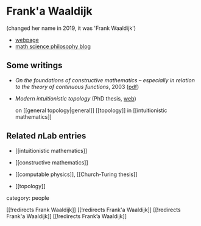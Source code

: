 
# Frank\'a Waaldijk
(changed her name in 2019, it was 'Frank Waaldijk')

* [webpage](https://www.fwaaldijk.nl/mathematics.html)
* [math science philosophy blog](https://fwaaldijk.wordpress.com)


## Some writings

* _On the foundations of constructive mathematics &#8211; especially in relation to the theory of continuous functions_, 2003 ([pdf](https://www.fwaaldijk.nl/foundations%20of%20constructive%20mathematics.pdf))

* _Modern intuitionistic topology_  (PhD thesis, [web](https://www.fwaaldijk.nl/mathematics.html#modernintuitionistic))

  on [[general topology|general]] [[topology]] in [[intuitionistic mathematics]]


## Related $n$Lab entries

* [[intuitionistic mathematics]]

* [[constructive mathematics]]

* [[computable physics]], [[Church-Turing thesis]]

* [[topology]]


category: people

[[!redirects Frank Waaldijk]]
[[!redirects Frank'a Waaldijk]]
[[!redirects Frank\'a Waaldijk]]
[[!redirects Frank’a Waaldijk]]

